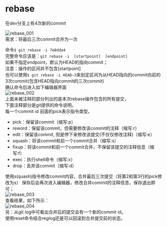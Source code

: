 # rebase

在dev分支上有4次新的commit

![rebase_001](http://wx3.sinaimg.cn/mw690/007hvodfgy1g4ajgrrk94j30cv03zq2v.jpg)  
需求：将最后三次commit合并为一次

命令`$ git rebase -i 7e8dda4`  
完整命令应该是：`git rebase -i  [startpoint]  [endpoint]`  
如果不指定endpoint，默认为HEAD的指向commit；  
注意：操作的区间并不包含[startpoint]  
也可以使用`$ git rebase -i HEAD~3`来划定区间为从HEAD指向的commit向前的3次commit(包含HEAD指向commit的三次commit)  
确认命令后进入如下编辑器界面  
![rebase_002](http://wx1.sinaimg.cn/small/007hvodfgy1g4ajq2c186j30h10frwf9.jpg)  
上面未被注释的部分列出的是本次rebase操作包含的所有提交，  
下面注释部分是git提供的命令说明。  
每一个commit id 前面的pick表示指令类型。  

- pick：保留该commit（缩写:p）
- reword：保留该commit，但需要修改该commit的注释（缩写:r）
- edit：保留该commit, 但是停下来修改该提交(不仅仅修改注释)（缩写:e）
- squash：将该commit和前一个commit合并（缩写:s）
- fixup：将该commit和前一个commit合并，不保留该提交的注释信息（缩写:f）
- exec：执行shell命令（缩写:x）
- drop：丢弃该commit（缩写:d）  

使用s(quash)指令修改commit内容，合并最后三次提交（将第2和第3行的pick修改为s）  保存后会再次进入编辑器，修改合并commit的注释信息，保存退出即可；  
![rebase_003](http://wx1.sinaimg.cn/small/007hvodfgy1g4ajt4jiiwj30fa0gct93.jpg)  
查看结果，如下所示：  
![rebase_004](http://wx4.sinaimg.cn/small/007hvodfgy1g4ajvlj8xjj30ch03cmx2.jpg)  
另：从git log中可看出合并后的提交会有一个新的commit id。  
使用reset命令结合reglog还是可以回滚到合并提交前的状态。  
